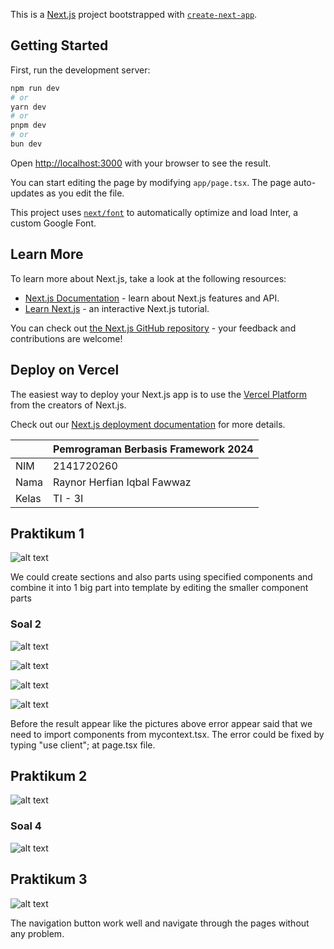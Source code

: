 This is a [Next.js](https://nextjs.org/) project bootstrapped with [`create-next-app`](https://github.com/vercel/next.js/tree/canary/packages/create-next-app).

## Getting Started

First, run the development server:

```bash
npm run dev
# or
yarn dev
# or
pnpm dev
# or
bun dev
```

Open [http://localhost:3000](http://localhost:3000) with your browser to see the result.

You can start editing the page by modifying `app/page.tsx`. The page auto-updates as you edit the file.

This project uses [`next/font`](https://nextjs.org/docs/basic-features/font-optimization) to automatically optimize and load Inter, a custom Google Font.

## Learn More

To learn more about Next.js, take a look at the following resources:

- [Next.js Documentation](https://nextjs.org/docs) - learn about Next.js features and API.
- [Learn Next.js](https://nextjs.org/learn) - an interactive Next.js tutorial.

You can check out [the Next.js GitHub repository](https://github.com/vercel/next.js/) - your feedback and contributions are welcome!

## Deploy on Vercel

The easiest way to deploy your Next.js app is to use the [Vercel Platform](https://vercel.com/new?utm_medium=default-template&filter=next.js&utm_source=create-next-app&utm_campaign=create-next-app-readme) from the creators of Next.js.

Check out our [Next.js deployment documentation](https://nextjs.org/docs/deployment) for more details.

|  | Pemrograman Berbasis Framework 2024 |
|--|--|
| NIM |  2141720260|
| Nama |  Raynor Herfian Iqbal Fawwaz |
| Kelas | TI - 3I |


## Praktikum 1
![alt text](image.png)

We could create sections and also parts using specified components and combine it into 1 big part into template by editing the smaller component parts

### Soal 2
![alt text](image-1.png)

![alt text](image-3.png)

![alt text](image-4.png)

![alt text](image-5.png)

Before the result appear like the pictures above error appear said that we need to import components from mycontext.tsx. The error could be fixed by typing "use client"; at page.tsx file.

## Praktikum 2
![alt text](image-6.png)

### Soal 4
![alt text](image-7.png)

## Praktikum 3
![alt text](image-8.png)

The navigation button work well and navigate through the pages without any problem.